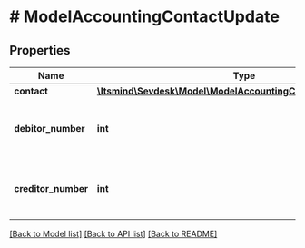 # # ModelAccountingContactUpdate

## Properties

Name | Type | Description | Notes
------------ | ------------- | ------------- | -------------
**contact** | [**\Itsmind\Sevdesk\Model\ModelAccountingContactUpdateContact**](ModelAccountingContactUpdateContact.md) |  | [optional]
**debitor_number** | **int** | Debitor number of the accounting contact. | [optional]
**creditor_number** | **int** | Creditor number of the accounting contact. | [optional]

[[Back to Model list]](../../README.md#models) [[Back to API list]](../../README.md#endpoints) [[Back to README]](../../README.md)
